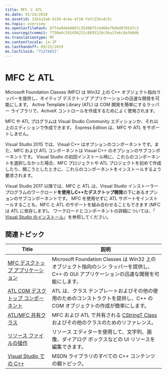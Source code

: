 ```yaml
---
title: MFC と ATL
ms.date: 01/24/2018
ms.assetid: 31b1a3a8-4154-4c4a-af10-fafc23ecdc5c
ms.topic: overview
ms.openlocfilehash: 87f4a9deb40d7c35498f5cbd66efb6bd976547c2
ms.sourcegitcommit: 7750e4c291d56221c8893120c56a1fe6c9af60d6
ms.translationtype: MT
ms.contentlocale: ja-JP
ms.lasthandoff: 09/25/2019
ms.locfileid: "71274651"
---
```

# <a name="mfc-and-atl"></a>MFC と ATL

Microsoft Foundation Classes (MFC) は Win32 上の C++ オブジェクト指向ラッパーを提供し、ネイティブ デスクトップ アプリケーションの迅速な開発を可能にします。 Active Template Library (ATL) は COM 開発を簡単にするラッパー ライブラリで、ActiveX コントロールを作成するためによく使用されます。

MFC や ATL プログラムは Visual Studio Community エディションか、それ以上のエディションで作成できます。 Express Edition は、MFC や ATL をサポートしません。

Visual Studio 2015 では、Visual C++ はオプションのコンポーネントです。また、MFC および ATL コンポーネントは Visual C++ のオプションのサブコンポーネントです。 Visual Studio の初回インストール時に、これらのコンポーネントを選択しなかった場合、MFC プロジェクトや ATL プロジェクトを初めて作成したり、開こうとしたときに、これらのコンポーネントをインストールするよう要求されます。

Visual Studio 2017 以降では、MFC と ATL は、Visual Studio インストーラープログラムのワークロード**を使用しC++たデスクトップ開発**の下にあるオプションのサブコンポーネントです。 MFC を使用せずに ATL サポートをインストールすることも、MFC と ATL のサポートを組み合わせることもできます (MFC は ATL に依存します)。 ワークロードとコンポーネントの詳細については、「 [Visual Studio のインストール](/visualstudio/install/install-visual-studio)」を参照してください。

## <a name="related-articles"></a>関連トピック

|Title|説明|
|-----------|-----------------|
|[MFC デスクトップ アプリケーション](../mfc/mfc-desktop-applications.md)|Microsoft Foundation Classes は Win32 上のオブジェクト指向のシン ラッパーを提供し、C++ の GUI アプリケーションの迅速な開発を可能にします。|
|[ATL COM デスクトップ コンポーネント](../atl/atl-com-desktop-components.md)|ATL は、クラス テンプレートおよびその他の使用のためのコンストラクトを提供し、C++ の COM オブジェクトの作成が簡単にします。|
|[ATL/MFC 共有クラス](../atl-mfc-shared/atl-mfc-shared-classes.md)|MFC および ATL で共有される [CStringT Class](../atl-mfc-shared/reference/cstringt-class.md) およびその他のクラスのためのリファレンス。|
|[リソース ファイルの操作](../windows/working-with-resource-files.md)|リソース エディターを使用して、文字列、画像、ダイアログ ボックスなどの UI リソースを編集できます。|
|[Visual Studio での C++](../overview/visual-cpp-in-visual-studio.md)|MSDN ライブラリのすべての C++ コンテンツの親トピック。|